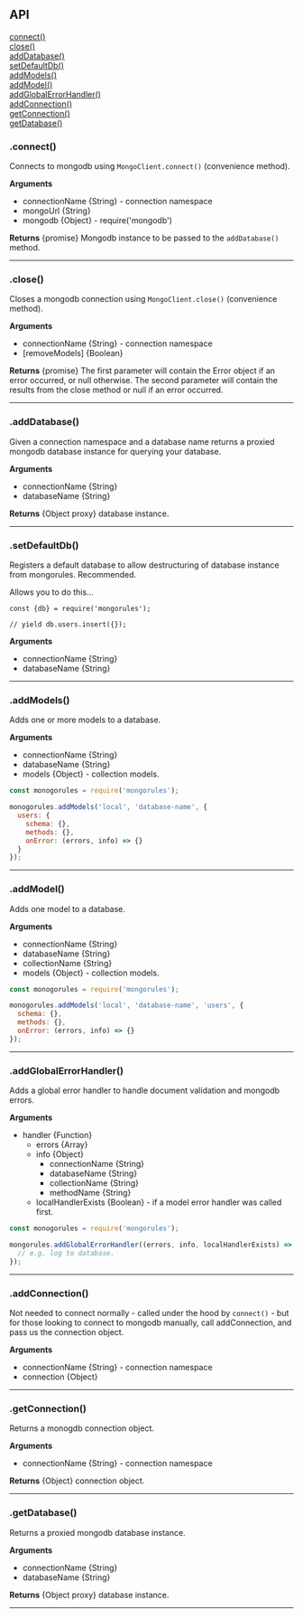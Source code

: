 ## API

[connect()](#connect)
<br>
[close()](#close)
<br>
[addDatabase()](#addDatabase)
<br>
[setDefaultDb()](#setDefaultDb)
<br>
[addModels()](#addModels)
<br>
[addModel()](#addModel)
<br>
[addGlobalErrorHandler()](#addGlobalErrorHandler)
<br>
[addConnection()](#addConnection)
<br>
[getConnection()](#getConnection)
<br>
[getDatabase()](#getDatabase)
<br>

### .connect()
Connects to mongodb using `MongoClient.connect()` (convenience method).

**Arguments**
- connectionName {String} - connection namespace
- mongoUrl {String}
- mongodb {Object} - require('mongodb')

**Returns**
{promise} Mongodb instance to be passed to the `addDatabase()` method.

---

### .close()
Closes a mongodb connection using `MongoClient.close()` (convenience method).

**Arguments**
- connectionName {String} - connection namespace
- [removeModels] {Boolean}

**Returns**
{promise} The first parameter will contain the Error object if an error occurred, or null otherwise. The second parameter will contain the results from the close method or null if an error occurred.

---

### .addDatabase()

Given a connection namespace and a database name returns a proxied mongodb database instance for querying your database.

**Arguments**
- connectionName {String}
- databaseName {String}

**Returns**
{Object proxy} database instance.

---

### .setDefaultDb()

Registers a default database to allow destructuring of database instance from mongorules. Recommended.

Allows you to do this...

```
const {db} = require('mongorules');

// yield db.users.insert({});
```

**Arguments**
- connectionName {String}
- databaseName {String}

---

### .addModels()

Adds one or more models to a database.

**Arguments**
- connectionName {String}
- databaseName {String}
- models {Object} - collection models.

```javascript
const monogorules = require('mongorules');

monogorules.addModels('local', 'database-name', {
  users: {
    schema: {},
    methods: {},
    onError: (errors, info) => {}
  }
});
```

---

### .addModel()

Adds one model to a database.

**Arguments**
- connectionName {String}
- databaseName {String}
- collectionName {String}
- models {Object} - collection models.

```javascript
const monogorules = require('mongorules');

monogorules.addModels('local', 'database-name', 'users', {
  schema: {},
  methods: {},
  onError: (errors, info) => {}
});
```

---

### .addGlobalErrorHandler()
Adds a global error handler to handle document validation and mongodb errors.

**Arguments**
- handler {Function}
   - errors {Array}
   - info {Object}
     - connectionName {String}
     - databaseName {String}
     - collectionName {String}
     - methodName {String}
   - localHandlerExists {Boolean} - if a model error handler was called first.

```javascript
const monogorules = require('mongorules');

mongorules.addGlobalErrorHandler((errors, info, localHandlerExists) => {
  // e.g. log to database.
});
```

---

### .addConnection()

Not needed to connect normally - called under the hood by `connect()` - but for those looking to connect to mongodb manually, call addConnection, and pass us the connection object.

**Arguments**
- connectionName {String} - connection namespace
- connection {Object}

---

### .getConnection()

Returns a monogdb connection object.

**Arguments**
- connectionName {String} - connection namespace

**Returns**
{Object} connection object.

---

### .getDatabase()

Returns a proxied mongodb database instance.

**Arguments**
- connectionName {String}
- databaseName {String}

**Returns**
{Object proxy} database instance.

---
